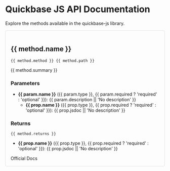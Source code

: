 <!-- docs/index.md -->

# Quickbase JS API Documentation

Explore the methods available in the quickbase-js library.

<script setup>
import { ref } from 'vue';
import apiDocs from '../docs-data/api-docs.json'; // ESM import from project root

const methods = ref(apiDocs);
</script>

<div v-for="method in methods" :key="method.name" :id="method.name" class="method-card">
  <h2>{{ method.name }}</h2>
  <code>{{ method.method }} {{ method.path }}</code>
  <p>{{ method.summary }}</p>
  <h3 v-if="method.parameters.length">Parameters</h3>
  <ul v-if="method.parameters.length">
    <li v-for="param in method.parameters" :key="param.name">
      <strong>{{ param.name }}</strong> ({{ param.type }}, {{ param.required ? 'required' : 'optional' }}): {{ param.description || 'No description' }}
      <ul v-if="param.properties && param.properties.length">
        <li v-for="prop in param.properties" :key="prop.name">
          <strong>{{ prop.name }}</strong> ({{ prop.type }}, {{ prop.required ? 'required' : 'optional' }}): {{ prop.jsdoc || 'No description' }}
        </li>
      </ul>
    </li>
  </ul>
  <h3>Returns</h3>
  <p><code>{{ method.returns }}</code></p>
  <ul v-if="method.returnTypeDetails && method.returnTypeDetails.length">
    <li v-for="prop in method.returnTypeDetails" :key="prop.name">
      <strong>{{ prop.name }}</strong> ({{ prop.type }}, {{ prop.required ? 'required' : 'optional' }}): {{ prop.jsdoc || 'No description' }}
    </li>
  </ul>
  <a :href="method.docLink" target="_blank">Official Docs</a>
</div>

<style>
.method-card { border: 1px solid #ddd; padding: 16px; margin-bottom: 16px; border-radius: 4px; }
</style>
